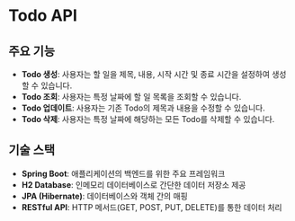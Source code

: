 # Todo API

## 주요 기능

- **Todo 생성**: 사용자는 할 일을 제목, 내용, 시작 시간 및 종료 시간을 설정하여 생성할 수 있습니다.
- **Todo 조회**: 사용자는 특정 날짜에 할 일 목록을 조회할 수 있습니다.
- **Todo 업데이트**: 사용자는 기존 Todo의 제목과 내용을 수정할 수 있습니다.
- **Todo 삭제**: 사용자는 특정 날짜에 해당하는 모든 Todo를 삭제할 수 있습니다.

## 기술 스택

- **Spring Boot**: 애플리케이션의 백엔드를 위한 주요 프레임워크
- **H2 Database**: 인메모리 데이터베이스로 간단한 데이터 저장소 제공
- **JPA (Hibernate)**: 데이터베이스와 객체 간의 매핑
- **RESTful API**: HTTP 메서드(GET, POST, PUT, DELETE)를 통한 데이터 처리
